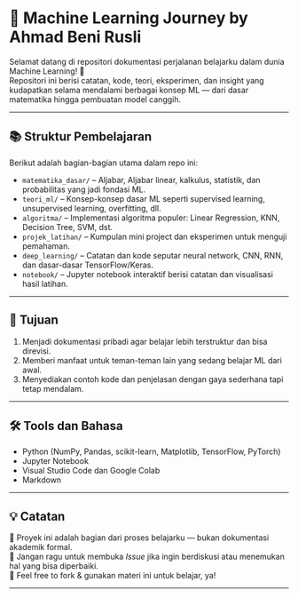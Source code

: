 # 🧠 Machine Learning Journey by Ahmad Beni Rusli

Selamat datang di repositori dokumentasi perjalanan belajarku dalam dunia Machine Learning! 🚀  
Repositori ini berisi catatan, kode, teori, eksperimen, dan insight yang kudapatkan selama mendalami berbagai konsep ML — dari dasar matematika hingga pembuatan model canggih.

---

## 📚 Struktur Pembelajaran

Berikut adalah bagian-bagian utama dalam repo ini:

- `matematika_dasar/` – Aljabar, Aljabar linear, kalkulus, statistik, dan probabilitas yang jadi fondasi ML.
- `teori_ml/` – Konsep-konsep dasar ML seperti supervised learning, unsupervised learning, overfitting, dll.
- `algoritma/` – Implementasi algoritma populer: Linear Regression, KNN, Decision Tree, SVM, dst.
- `projek_latihan/` – Kumpulan mini project dan eksperimen untuk menguji pemahaman.
- `deep_learning/` – Catatan dan kode seputar neural network, CNN, RNN, dan dasar-dasar TensorFlow/Keras.
- `notebook/` – Jupyter notebook interaktif berisi catatan dan visualisasi hasil latihan.

---

## 🎯 Tujuan

1. Menjadi dokumentasi pribadi agar belajar lebih terstruktur dan bisa direvisi.
2. Memberi manfaat untuk teman-teman lain yang sedang belajar ML dari awal.
3. Menyediakan contoh kode dan penjelasan dengan gaya sederhana tapi tetap mendalam.

---

## 🛠️ Tools dan Bahasa

- Python (NumPy, Pandas, scikit-learn, Matplotlib, TensorFlow, PyTorch)
- Jupyter Notebook
- Visual Studio Code dan Google Colab
- Markdown

---

## 💡 Catatan

📌 Proyek ini adalah bagian dari proses belajarku — bukan dokumentasi akademik formal.  
📌 Jangan ragu untuk membuka _Issue_ jika ingin berdiskusi atau menemukan hal yang bisa diperbaiki.  
📌 Feel free to fork & gunakan materi ini untuk belajar, ya!

---
